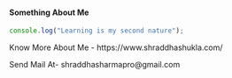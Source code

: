  ####  Something About Me 

```ts 
console.log("Learning is my second nature");
```
<p>
 Know More About Me - https://www.shraddhashukla.com/
</p>
<p>
 Send Mail At- shraddhasharmapro@gmail.com
</p>
